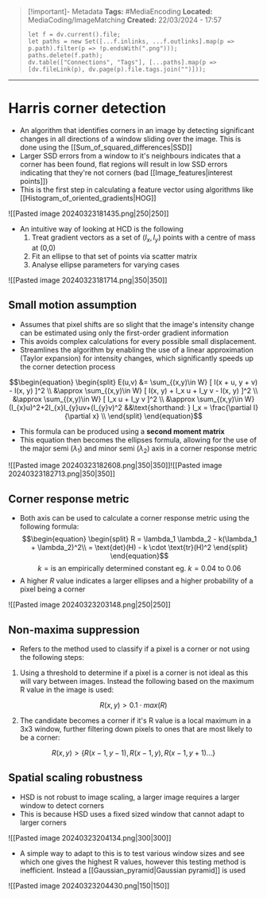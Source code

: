 > [!important]- Metadata
> **Tags:** #MediaEncoding 
> **Located:** MediaCoding/ImageMatching
> **Created:** 22/03/2024 - 17:57
> ```dataviewjs
> let f = dv.current().file;
> let paths = new Set([...f.inlinks, ...f.outlinks].map(p => p.path).filter(p => !p.endsWith(".png")));
> paths.delete(f.path);
> dv.table(["Connections", "Tags"], [...paths].map(p => [dv.fileLink(p), dv.page(p).file.tags.join("")]));
> ```

___
# Harris corner detection
- An algorithm that identifies corners in an image by detecting significant changes in all directions of a window sliding over the image. This is done using the [[Sum_of_squared_differences|SSD]]
- Larger SSD errors from a window to it's neighbours indicates that a corner has been found, flat regions will result in low SSD errors indicating that they're not corners (bad [[Image_features|interest points]])
- This is the first step in calculating a feature vector using algorithms like [[Histogram_of_oriented_gradients|HOG]]

![[Pasted image 20240323181435.png|250|250]]

- An intuitive way of looking at HCD is the following 
	1. Treat gradient vectors as a set of $(I_{x},I_{y})$ points with a centre of mass at (0,0)
	2. Fit an ellipse to that set of points via scatter matrix
	3. Analyse ellipse parameters for varying cases



![[Pasted image 20240323181714.png|350|350]]
## Small motion assumption
- Assumes that pixel shifts are so slight that the image's intensity change can be estimated using only the first-order gradient information 
- This avoids complex calculations for every possible small displacement.
- Streamlines the algorithm by enabling the use of a linear approximation (Taylor expansion) for intensity changes, which significantly speeds up the corner detection process

$$\begin{equation}
\begin{split}
E(u,v) &= \sum_{(x,y)\in W} [ I(x + u, y + v) - I(x, y) ]^2 \\
&\approx \sum_{(x,y)\in W} [ I(x, y) + I_x u + I_y v - I(x, y) ]^2 \\
&\approx \sum_{(x,y)\in W} [ I_x u + I_y v ]^2 \\
&\approx \sum_{(x,y)\in W}(I_{x}u)^2+2I_{x}I_{y}uv+(I_{y}v)^2
&&\text{shorthand: } I_x = \frac{\partial I}{\partial x} \\
\end{split}
\end{equation}$$
- This formula can be produced using a **second moment matrix** 
- This equation then becomes the ellipses formula, allowing for the use of the major semi ($\lambda_{1}$) and minor semi ($\lambda_{2}$) axis in a corner response metric 

![[Pasted image 20240323182608.png|350|350]]![[Pasted image 20240323182713.png|350|350]]
## Corner response metric
- Both axis can be used to calculate a corner response metric using the following formula:
$$\begin{equation}
\begin{split}
R = \lambda_1 \lambda_2 - k(\lambda_1 + \lambda_2)^2\\
= \text{det}(H) - k \cdot \text{tr}(H)^2
\end{split}
\end{equation}$$
$$k=\text{is an empirically determined constant eg. }k=0.04 \text{ to }0.06$$
- A higher $R$ value indicates a larger ellipses and a higher probability of a pixel being a corner

![[Pasted image 20240323203148.png|250|250]]

## Non-maxima suppression
- Refers to the method used to classify if a pixel is a corner or not using the following steps:
1.  Using a threshold to determine if a pixel is a corner is not ideal as this will vary between images. Instead the following based on the maximum R value in the image is used:

$$R(x,y)>0.1\cdot max(R)$$

2. The candidate becomes a corner if it's R value is a local maximum in a 3x3 window, further filtering down pixels to ones that are most likely to be a corner:

$$R(x,y) > \{ R(x-1,y-1), R(x-1,y), R(x-1,y+1)\dots \}$$

## Spatial scaling robustness 
- HSD is not robust to image scaling, a larger image requires a larger window to detect corners 
- This is because HSD uses a fixed sized window that cannot adapt to larger corners


![[Pasted image 20240323204134.png|300|300]]

- A simple way to adapt to this is to test various window sizes and see which one gives the highest R values, however this testing method is inefficient. Instead a [[Gaussian_pyramid|Gaussian pyramid]] is used

![[Pasted image 20240323204430.png|150|150]]
